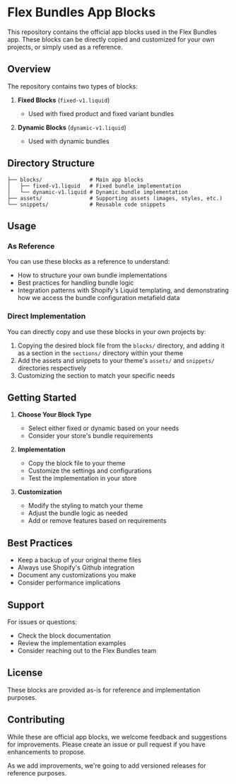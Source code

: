 # Flex Bundles App Blocks

This repository contains the official app blocks used in the Flex Bundles app. These blocks can be directly copied and customized for your own projects, or simply used as a reference.

## Overview

The repository contains two types of blocks:

1. **Fixed Blocks** (`fixed-v1.liquid`)
   - Used with fixed product and fixed variant bundles

2. **Dynamic Blocks** (`dynamic-v1.liquid`)
   - Used with dynamic bundles

## Directory Structure

```
├── blocks/               # Main app blocks
│   ├── fixed-v1.liquid   # Fixed bundle implementation
│   └── dynamic-v1.liquid # Dynamic bundle implementation
├── assets/               # Supporting assets (images, styles, etc.)
└── snippets/             # Reusable code snippets
```

## Usage

### As Reference
You can use these blocks as a reference to understand:
- How to structure your own bundle implementations
- Best practices for handling bundle logic
- Integration patterns with Shopify's Liquid templating, and demonstrating how we access the bundle configuration metafield data

### Direct Implementation
You can directly copy and use these blocks in your own projects by:
1. Copying the desired block file from the `blocks/` directory, and adding it as a section in the `sections/` directory within your theme
2. Add the assets and snippets to your theme's `assets/` and `snippets/` directories respectively
3. Customizing the section to match your specific needs

## Getting Started

1. **Choose Your Block Type**
   - Select either fixed or dynamic based on your needs
   - Consider your store's bundle requirements

2. **Implementation**
   - Copy the block file to your theme
   - Customize the settings and configurations
   - Test the implementation in your store

3. **Customization**
   - Modify the styling to match your theme
   - Adjust the bundle logic as needed
   - Add or remove features based on requirements

## Best Practices

- Keep a backup of your original theme files
- Always use Shopify's Github integration
- Document any customizations you make
- Consider performance implications

## Support

For issues or questions:
- Check the block documentation
- Review the implementation examples
- Consider reaching out to the Flex Bundles team

## License

These blocks are provided as-is for reference and implementation purposes.

## Contributing

While these are official app blocks, we welcome feedback and suggestions for improvements. Please create an issue or pull request if you have enhancements to propose. 

As we add improvements, we're going to add versioned releases for reference purposes.

